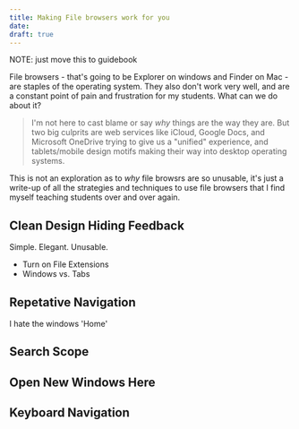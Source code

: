 ```yaml
---
title: Making File browsers work for you
date: 
draft: true
---
```


NOTE: just move this to guidebook

File browsers - that's going to be Explorer on windows and Finder on Mac - are staples of the operating system. They also don't work very well, and are a constant point of pain and frustration for my students. What can we do about it?

> I'm not here to cast blame or say *why* things are the way they are. But two big culprits are web services like  iCloud, Google Docs, and Microsoft OneDrive trying to give us a "unified" experience, and tablets/mobile design motifs making their way into desktop operating systems. 

This is not an exploration as to *why* file browsrs are so unusable, it's just a write-up of all the strategies and techniques to use file browsers that I find myself teaching students over and over again.

## Clean Design Hiding Feedback

Simple. Elegant. Unusable.

- Turn on File Extensions
- Windows vs. Tabs

## Repetative Navigation

I hate the windows 'Home'

## Search Scope

## Open New Windows Here

## Keyboard Navigation

